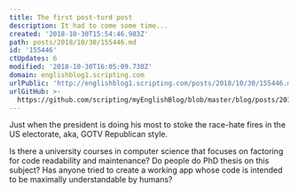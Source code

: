 ```yaml
---
title: The first post-turd post
description: It had to come some time...
created: '2018-10-30T15:54:46.983Z'
path: posts/2018/10/30/155446.md
id: '155446'
ctUpdates: 6
modified: '2018-10-30T16:05:09.730Z'
domain: englishblog1.scripting.com
urlPublic: 'http://englishblog1.scripting.com/posts/2018/10/30/155446.md'
urlGitHub: >-
  https://github.com/scripting/myEnglishBlog/blob/master/blog/posts/2018/10/30/155446.md
---
```

Just when the president is doing his most to stoke the race-hate fires in the US electorate, aka, GOTV Republican style.

Is there a university courses in computer science that focuses on factoring for code readability and maintenance? Do people do PhD thesis on this subject? Has anyone tried to create a working app whose code is intended to be maximally understandable by humans?